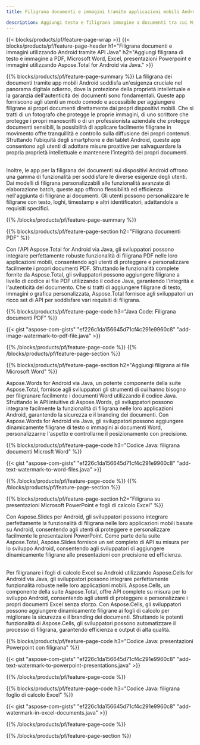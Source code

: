 ```yaml
---
title: Filigrana documenti e immagini tramite applicazioni mobili Android

description: Aggiungi testo e filigrana immagine a documenti tra cui Microsoft Word, Excel, PowerPoint, PDF e immagini tramite la tua applicazione mobile Android. Aggiungi testo gratuito o filigrana immagine online tramite l'app.
---
```


{{< blocks/products/pf/feature-page-wrap >}}
{{< blocks/products/pf/feature-page-header h1="Filigrana documenti e immagini utilizzando Android tramite API Java" h2="Aggiungi filigrana di testo e immagine a PDF, Microsoft Word, Excel, presentazioni Powerpoint e immagini utilizzando Aspose.Total for Android via Java." >}}

{{% blocks/products/pf/feature-page-summary %}}
La filigrana dei documenti tramite app mobili Android soddisfa un'esigenza cruciale nel panorama digitale odierno, dove la protezione della proprietà intellettuale e la garanzia dell'autenticità dei documenti sono fondamentali. Queste app forniscono agli utenti un modo comodo e accessibile per aggiungere filigrane ai propri documenti direttamente dai propri dispositivi mobili. Che si tratti di un fotografo che protegge le proprie immagini, di uno scrittore che protegge i propri manoscritti o di un professionista aziendale che protegge documenti sensibili, la possibilità di applicare facilmente filigrane in movimento offre tranquillità e controllo sulla diffusione dei propri contenuti. Sfruttando l’ubiquità degli smartphone e dei tablet Android, queste app consentono agli utenti di adottare misure proattive per salvaguardare la propria proprietà intellettuale e mantenere l’integrità dei propri documenti. <br /><br />

Inoltre, le app per la filigrana dei documenti sui dispositivi Android offrono una gamma di funzionalità per soddisfare le diverse esigenze degli utenti. Dai modelli di filigrana personalizzabili alle funzionalità avanzate di elaborazione batch, queste app offrono flessibilità ed efficienza nell'aggiunta di filigrane ai documenti. Gli utenti possono personalizzare le filigrane con testo, loghi, timestamp e altri identificatori, adattandole a requisiti specifici. 

{{% /blocks/products/pf/feature-page-summary  %}}

{{% blocks/products/pf/feature-page-section  h2="Filigrana documenti PDF" %}}

Con l'API Aspose.Total for Android via Java, gli sviluppatori possono integrare perfettamente robuste funzionalità di filigrana PDF nelle loro applicazioni mobili, consentendo agli utenti di proteggere e personalizzare facilmente i propri documenti PDF. Sfruttando le funzionalità complete fornite da Aspose.Total, gli sviluppatori possono aggiungere filigrane a livello di codice ai file PDF utilizzando il codice Java, garantendo l'integrità e l'autenticità del documento. Che si tratti di aggiungere filigrane di testo, immagini o grafica personalizzata, Aspose.Total fornisce agli sviluppatori un ricco set di API per soddisfare vari requisiti di filigrana.

{{% blocks/products/pf/feature-page-code h3="Java Code: Filigrana documenti PDF" %}}

{{< gist "aspose-com-gists" "ef226c1da156645d71cf4c291e9960c8" "add-image-watermark-to-pdf-file.java" >}}

{{% /blocks/products/pf/feature-page-code  %}}
{{% /blocks/products/pf/feature-page-section %}}

{{% blocks/products/pf/feature-page-section  h2="Aggiungi filigrana ai file Microsoft Word" %}}

Aspose.Words for Android via Java, un potente componente della suite Aspose.Total, fornisce agli sviluppatori gli strumenti di cui hanno bisogno per filigranare facilmente i documenti Word utilizzando il codice Java. Sfruttando le API intuitive di Aspose.Words, gli sviluppatori possono integrare facilmente la funzionalità di filigrana nelle loro applicazioni Android, garantendo la sicurezza e il branding dei documenti. Con Aspose.Words for Android via Java, gli sviluppatori possono aggiungere dinamicamente filigrane di testo o immagini ai documenti Word, personalizzarne l'aspetto e controllarne il posizionamento con precisione.

{{% blocks/products/pf/feature-page-code h3="Codice Java: filigrana documenti Microsft Word" %}}

{{< gist "aspose-com-gists" "ef226c1da156645d71cf4c291e9960c8" "add-text-watermark-to-word-files.java" >}}

{{% /blocks/products/pf/feature-page-code  %}}
{{% /blocks/products/pf/feature-page-section %}}


{{% blocks/products/pf/feature-page-section  h2="Filigrana su presentazioni Microsoft PowerPoint e fogli di calcolo Excel" %}}

Con Aspose.Slides per Android, gli sviluppatori possono integrare perfettamente la funzionalità di filigrana nelle loro applicazioni mobili basate su Android, consentendo agli utenti di proteggere e personalizzare facilmente le presentazioni PowerPoint. Come parte della suite Aspose.Total, Aspose.Slides fornisce un set completo di API su misura per lo sviluppo Android, consentendo agli sviluppatori di aggiungere dinamicamente filigrane alle presentazioni con precisione ed efficienza. <br /><br />

Per filigranare i fogli di calcolo Excel su Android utilizzando Aspose.Cells for Android via Java, gli sviluppatori possono integrare perfettamente funzionalità robuste nelle loro applicazioni mobili. Aspose.Cells, un componente della suite Aspose.Total, offre API complete su misura per lo sviluppo Android, consentendo agli utenti di proteggere e personalizzare i propri documenti Excel senza sforzo. Con Aspose.Cells, gli sviluppatori possono aggiungere dinamicamente filigrane ai fogli di calcolo per migliorare la sicurezza e il branding dei documenti. Sfruttando le potenti funzionalità di Aspose.Cells, gli sviluppatori possono automatizzare il processo di filigrana, garantendo efficienza e output di alta qualità. 

{{% blocks/products/pf/feature-page-code h3="Codice Java: presentazioni Powerpoint con filigrana" %}}

{{< gist "aspose-com-gists" "ef226c1da156645d71cf4c291e9960c8" "add-text-watermark-to-powerpoint-presentations.java" >}}

{{% /blocks/products/pf/feature-page-code  %}}

{{% blocks/products/pf/feature-page-code h3="Codice Java: filigrana foglio di calcolo Excel" %}}

{{< gist "aspose-com-gists" "ef226c1da156645d71cf4c291e9960c8" "add-watermark-in-excel-documents.java" >}}

{{% /blocks/products/pf/feature-page-code  %}}


{{% /blocks/products/pf/feature-page-section %}}